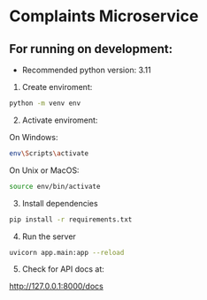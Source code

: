 # Complaints Microservice

## For running on development:

- Recommended python version: 3.11

1. Create enviroment:

```bash
python -m venv env
```

2. Activate enviroment:

On Windows:

```bash
env\Scripts\activate
```

On Unix or MacOS:

```bash
source env/bin/activate
```

3. Install dependencies

```bash
pip install -r requirements.txt
```

4. Run the server

```bash
uvicorn app.main:app --reload
```

5. Check for API docs at:

http://127.0.0.1:8000/docs
